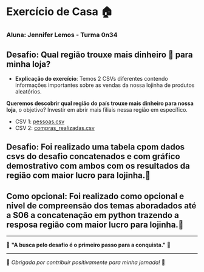 # Exercício de Casa 🏠

### Aluna: Jennifer Lemos - Turma 0n34 

## Desafio: Qual região trouxe mais dinheiro 💸 para minha loja?

- **Explicação do exercício**: Temos 2 CSVs diferentes contendo informações importantes sobre as vendas da nossa lojinha de produtos aleatórios.  

**Queremos descobrir qual região do país trouxe mais dinheiro para nossa loja**, o objetivo? Investir em abrir mais filiais nessa região em específico.

  - CSV 1: [pessoas.csv](https://github.com/reprograma/on34-python-s06-arquivos-pacotes-modulos/blob/main/exercicios/para-casa/pessoas.csv)
  - CSV 2: [compras_realizadas.csv](https://github.com/reprograma/on34-python-s06-arquivos-pacotes-modulos/blob/main/exercicios/para-casa/compras_realizadas.csv)

## Desafio: Foi realizado uma tabela cpom dados csvs do desafio concatenados e com gráfico demostrativo com ambos com os resultados da região com maior lucro para lojinha.💸 

## Como opcional: Foi realizado como opcional e nivel de compreensão dos temas aboradados até a S06 a concatenação em python trazendo a resposa região com maior lucro para lojinha.💸 

---

🌟 **"A busca pelo desafio é o primeiro passo para a conquista."** 🌟

---

💖 _Obrigada por contribuir positivamente para minha jornada!_ 💖

